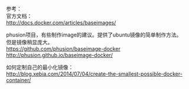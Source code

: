 
参考：  
官方文档：  
http://docs.docker.com/articles/baseimages/      

phusion项目，有些制作image的建议。提供了ubuntu镜像的简单制作方法。  
但是镜像稍显庞大。      
https://github.com/phusion/baseimage-docker   
http://phusion.github.io/baseimage-docker/   

如何定制自己的最小化镜像：   
http://blog.xebia.com/2014/07/04/create-the-smallest-possible-docker-container/  

